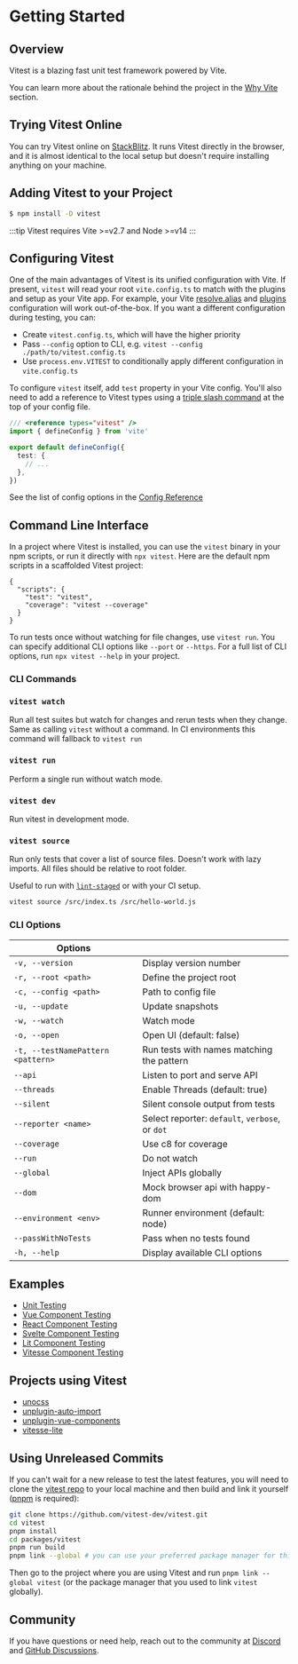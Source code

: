 # Getting Started

<DevelopmentWarning/>

## Overview

Vitest is a blazing fast unit test framework powered by Vite.

You can learn more about the rationale behind the project in the [Why Vite](./why) section.

## Trying Vitest Online

You can try Vitest online on [StackBlitz](https://stackblitz.com/fork/node-8hobg2?file=test%2Fbasic.test.ts&view=editor). It runs Vitest directly in the browser, and it is almost identical to the local setup but doesn't require installing anything on your machine.

## Adding Vitest to your Project

```bash
$ npm install -D vitest
```

:::tip
Vitest requires Vite >=v2.7 and Node >=v14
:::

## Configuring Vitest

One of the main advantages of Vitest is its unified configuration with Vite. If present, `vitest` will read your root `vite.config.ts` to match with the plugins and setup as your Vite app. For example, your Vite [resolve.alias](https://vitejs.dev/config/#resolve-alias) and [plugins](https://vitejs.dev/guide/using-plugins.html) configuration will work out-of-the-box. If you want a different configuration during testing, you can:

- Create `vitest.config.ts`, which will have the higher priority
- Pass `--config` option to CLI, e.g. `vitest --config ./path/to/vitest.config.ts`
- Use `process.env.VITEST` to conditionally apply different configuration in `vite.config.ts`

To configure `vitest` itself, add `test` property in your Vite config. You'll also need to add a reference to Vitest types using a [triple slash command](https://www.typescriptlang.org/docs/handbook/triple-slash-directives.html#-reference-types-) at the top of your config file.

```ts
/// <reference types="vitest" />
import { defineConfig } from 'vite'

export default defineConfig({
  test: {
    // ...
  },
})
```

See the list of config options in the [Config Reference](../config/)

## Command Line Interface

In a project where Vitest is installed, you can use the `vitest` binary in your npm scripts, or run it directly with `npx vitest`. Here are the default npm scripts in a scaffolded Vitest project:

<!-- prettier-ignore -->
```json5
{
  "scripts": {
    "test": "vitest",
    "coverage": "vitest --coverage"
  }
}
```

To run tests once without watching for file changes, use `vitest run`.
You can specify additional CLI options like `--port` or `--https`. For a full list of CLI options, run `npx vitest --help` in your project.

### CLI Commands

### `vitest watch`

Run all test suites but watch for changes and rerun tests when they change. Same as calling `vitest` without a command. In CI environments this command will fallback to `vitest run`

### `vitest run`

Perform a single run without watch mode.

### `vitest dev`

Run vitest in development mode.

### `vitest source`

Run only tests that cover a list of source files. Doesn't work with lazy imports. All files should be relative to root folder.

Useful to run with [`lint-staged`](https://github.com/okonet/lint-staged) or with your CI setup.

```bash
vitest source /src/index.ts /src/hello-world.js
```

### CLI Options

| Options       |               |
| ------------- | ------------- |
| `-v, --version` | Display version number |
| `-r, --root <path>` | Define the project root |
| `-c, --config <path>` | Path to config file |
| `-u, --update` | Update snapshots |
| `-w, --watch` | Watch mode |
| `-o, --open` | Open UI (default: false) |
| `-t, --testNamePattern <pattern>` | Run tests with names matching the pattern |
| `--api` | Listen to port and serve API |
| `--threads` | Enable Threads (default: true) |
| `--silent` | Silent console output from tests |
| `--reporter <name>` | Select reporter: `default`, `verbose`, or `dot` |
| `--coverage` | Use c8 for coverage |
| `--run` | Do not watch |
| `--global` | Inject APIs globally |
| `--dom` | Mock browser api with happy-dom |
| `--environment <env>` | Runner environment (default: node) |
| `--passWithNoTests` | Pass when no tests found |
| `-h, --help` | Display available CLI options |

## Examples

- [Unit Testing](https://github.com/vitest-dev/vitest/tree/main/test/core)
- [Vue Component Testing](https://github.com/vitest-dev/vitest/tree/main/test/vue)
- [React Component Testing](https://github.com/vitest-dev/vitest/tree/main/test/react)
- [Svelte Component Testing](https://github.com/vitest-dev/vitest/tree/main/test/svelte)
- [Lit Component Testing](https://github.com/vitest-dev/vitest/tree/main/test/lit)
- [Vitesse Component Testing](https://github.com/vitest-dev/vitest/tree/main/test/vitesse)

## Projects using Vitest

- [unocss](https://github.com/antfu/unocss)
- [unplugin-auto-import](https://github.com/antfu/unplugin-auto-import)
- [unplugin-vue-components](https://github.com/antfu/unplugin-vue-components)
- [vitesse-lite](https://github.com/antfu/vitesse-lite)

## Using Unreleased Commits

If you can't wait for a new release to test the latest features, you will need to clone the [vitest repo](https://github.com/vitest-dev/vitest) to your local machine and then build and link it yourself ([pnpm](https://pnpm.io/) is required):

```bash
git clone https://github.com/vitest-dev/vitest.git
cd vitest
pnpm install
cd packages/vitest
pnpm run build
pnpm link --global # you can use your preferred package manager for this step
```

Then go to the project where you are using Vitest and run `pnpm link --global vitest` (or the package manager that you used to link `vitest` globally).

## Community

If you have questions or need help, reach out to the community at [Discord](https://chat.vitest.dev) and [GitHub Discussions](https://github.com/vitest-dev/vitest/discussions).
